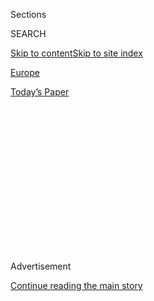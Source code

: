 <div id="app">

<div>

<div>

<div>

<div class="NYTAppHideMasthead css-1q2w90k e1suatyy0">

<div class="section css-ui9rw0 e1suatyy2">

<div class="css-eph4ug er09x8g0">

<div class="css-6n7j50">

</div>

<span class="css-1dv1kvn">Sections</span>

<div class="css-10488qs">

<span class="css-1dv1kvn">SEARCH</span>

</div>

[Skip to content](#site-content)[Skip to site
index](#site-index)

</div>

<div id="masthead-section-label" class="css-1wr3we4 eaxe0e00">

[Europe](https://www.nytimes.com/section/world/europe)

</div>

<div class="css-10698na e1huz5gh0">

</div>

</div>

<div id="masthead-bar-one" class="section hasLinks css-15hmgas e1csuq9d3">

<div class="css-uqyvli e1csuq9d0">

</div>

<div class="css-1uqjmks e1csuq9d1">

</div>

<div class="css-9e9ivx">

[](https://myaccount.nytimes.com/auth/login?response_type=cookie&client_id=vi)

</div>

<div class="css-1bvtpon e1csuq9d2">

[Today’s
Paper](https://www.nytimes.com/section/todayspaper)

</div>

</div>

</div>

</div>

<div data-aria-hidden="false">

<div id="site-content" data-role="main">

<div>

<div class="css-1aor85t" style="opacity:0.000000001;z-index:-1;visibility:hidden">

<div class="css-1hqnpie">

<div class="css-epjblv">

<span class="css-17xtcya">[Europe](/section/world/europe)</span><span class="css-x15j1o">|</span><span class="css-fwqvlz">Putin
Reclaims Crimea for Russia and Bitterly Denounces the
West</span>

</div>

<div class="css-k008qs">

<div class="css-1iwv8en">

<span class="css-18z7m18"></span>

<div>

</div>

</div>

<span class="css-1n6z4y">https://nyti.ms/1lK9kBQ</span>

<div class="css-1705lsu">

<div class="css-4xjgmj">

<div class="css-4skfbu" data-role="toolbar" data-aria-label="Social Media Share buttons, Save button, and Comments Panel with current comment count" data-testid="share-tools">

  - 
  - 
  - 
  - 
    
    <div class="css-6n7j50">
    
    </div>

  - 
  - 

</div>

</div>

</div>

</div>

</div>

</div>

<div id="NYT_TOP_BANNER_REGION" class="css-13pd83m">

</div>

<div id="top-wrapper" class="css-1sy8kpn">

<div id="top-slug" class="css-l9onyx">

Advertisement

</div>

[Continue reading the main
story](#after-top)

<div class="ad top-wrapper" style="text-align:center;height:100%;display:block;min-height:250px">

<div id="top" class="place-ad" data-position="top" data-size-key="top">

</div>

</div>

<div id="after-top">

</div>

</div>

<div id="sponsor-wrapper" class="css-1hyfx7x">

<div id="sponsor-slug" class="css-19vbshk">

Supported by

</div>

[Continue reading the main
story](#after-sponsor)

<div id="sponsor" class="ad sponsor-wrapper" style="text-align:center;height:100%;display:block">

</div>

<div id="after-sponsor">

</div>

</div>

<div class="css-1vkm6nb ehdk2mb0">

# Putin Reclaims Crimea for Russia and Bitterly Denounces the West

</div>

<div class="css-79elbk" data-testid="photoviewer-wrapper">

<div class="css-z3e15g" data-testid="photoviewer-wrapper-hidden">

</div>

<div class="css-1a48zt4 ehw59r15" data-testid="photoviewer-children">

![<span class="css-16f3y1r e13ogyst0" data-aria-hidden="true">People in
Simferopol, Crimea, watched an address by President Vladimir V. Putin of
Russia on
Tuesday.</span><span class="css-cnj6d5 e1z0qqy90" itemprop="copyrightHolder"><span class="css-1ly73wi e1tej78p0">Credit...</span><span><span>Dan
Kitwood/Getty
Images</span></span></span>](https://static01.nyt.com/images/2014/03/19/world/19ukraine2/19ukraine2-articleLarge-v3.jpg?quality=75&auto=webp&disable=upscale)

</div>

</div>

<div class="css-xt80pu e12qa4dv0">

<div class="css-18e8msd">

<div class="css-vp77d3 epjyd6m0">

<div class="css-1baulvz">

By [<span class="css-1baulvz" itemprop="name">Steven Lee
Myers</span>](http://www.nytimes.com/by/steven-lee-myers) and
[<span class="css-1baulvz last-byline" itemprop="name">Ellen
Barry</span>](https://www.nytimes.com/by/ellen-barry)

</div>

</div>

  - March 18,
    2014

  - 
    
    <div class="css-4xjgmj">
    
    <div class="css-d8bdto" data-role="toolbar" data-aria-label="Social Media Share buttons, Save button, and Comments Panel with current comment count" data-testid="share-tools">
    
      - 
      - 
      - 
      - 
        
        <div class="css-6n7j50">
        
        </div>
    
      - 
      - 
    
    </div>
    
    </div>

</div>

</div>

<div class="section meteredContent css-1r7ky0e" name="articleBody" itemprop="articleBody">

<div class="css-1fanzo5 StoryBodyCompanionColumn">

<div class="css-53u6y8">

MOSCOW — President Vladimir V. Putin reclaimed Crimea as a part of
Russia on Tuesday, reversing what he described as a historic injustice
inflicted by the Soviet Union 60 years ago and brushing aside
international condemnation that could leave Russia isolated for years to
come.

In an emotional address steeped in years of resentment and bitterness at
perceived slights from the West, Mr. Putin made it clear that Russia’s
patience for post-Cold War accommodation, much diminished of late, had
finally been exhausted. Speaking to the country’s political elite in the
Grand Kremlin Palace, he said he did not seek to divide Ukraine any
further, but he vowed to protect Russia’s interests there from what he
described as Western actions that had left Russia feeling cornered.

“Crimea has always been an integral part of Russia in the hearts and
minds of people,” Mr. Putin declared in his address, delivered in the
chandeliered St. George’s Hall before hundreds of members of Parliament,
governors and others. His remarks, which lasted 47 minutes, were
interrupted repeatedly by thunderous applause, standing ovations and at
the end chants of “Russia, Russia.” Some in the audience wiped tears
from their eyes.

A theme coursing throughout his remarks was the restoration of Russia
after a period of humiliation following the Soviet collapse, which he
has famously called “the greatest geopolitical catastrophe of the 20th
century.”

</div>

</div>

<div class="css-1fanzo5 StoryBodyCompanionColumn">

<div class="css-53u6y8">

He denounced what he called the global domination of one superpower and
its allies that emerged. “They cheated us again and again, made
decisions behind our back, presenting us with completed facts,” he said.
“That’s the way it was with the expansion of NATO in the East, with the
deployment of military infrastructure at our borders. They always told
us the same thing: ‘Well, this doesn’t involve you.’ ”

</div>

</div>

<div class="css-79elbk" data-testid="photoviewer-wrapper">

<div class="css-z3e15g" data-testid="photoviewer-wrapper-hidden">

</div>

<div class="css-1a48zt4 ehw59r15" data-testid="photoviewer-children">

![<span class="css-16f3y1r e13ogyst0" data-aria-hidden="true">Russians
gathered in Red Square under banners hailing President Vladimir V. Putin
for his moves to restore Crimea to
Russia.</span><span class="css-cnj6d5 e1z0qqy90" itemprop="copyrightHolder"><span class="css-1ly73wi e1tej78p0">Credit...</span><span>James
Hill for The New York
Times</span></span>](https://static01.nyt.com/images/2014/03/19/world/UKRAINE/UKRAINE-articleLarge.jpg?quality=75&auto=webp&disable=upscale)

</div>

</div>

<div class="css-1fanzo5 StoryBodyCompanionColumn">

<div class="css-53u6y8">

The speed of Mr. Putin’s annexation of Crimea, redrawing an
international border that has been recognized as part of an independent
Ukraine for 23 years, has been breathtaking and so far apparently
unstoppable.

While his actions, which the United States, Europe and Ukraine do not
recognize, provoked renewed denunciations and threats of tougher
sanctions and diplomatic isolation, it remained unclear how far the West
was willing to go to punish Mr. Putin. The leaders of what had been the
Group of 8 nations announced they would meet next week as the Group of
7, excluding Russia from a club Russia once desperately craved to join.

Certainly the sanctions imposed on Russia ahead of Tuesday’s steps did
nothing to dissuade Mr. Putin, as he rushed to make a claim to Crimea
that he argued conformed to international law and precedent. In his
remarks he made clear that Russia was prepared to withstand worse
punishment in the name of restoring a lost part of the country’s
historic empire, effectively daring world leaders to sever political or
economic ties and risk the consequences to their own economies.

</div>

</div>

<div class="css-1fanzo5 StoryBodyCompanionColumn">

<div class="css-53u6y8">

Mr. Putin, the country’s paramount leader for more than 14 years,
appeared to be gambling that the outrage would eventually pass, as it
did after Russia’s war with Georgia in 2008, because a newly assertive
Russia would be simply too important to ignore on the world stage. As
with any gamble, though, the annexation of Crimea carries potentially
grave risks.

Only hours after Mr. Putin declared that “not a single shot” had been
fired in the military intervention in Crimea, a group of soldiers opened
fire as they stormed a Ukrainian military mapping office near
Simferopol, killing a Ukrainian soldier and wounding another, according
to a Ukrainian officer inside the base and a statement by Ukraine’s
Defense Ministry.

The base appeared to be under the control of the attacking soldiers, who
like most of the Russians in Crimea wore no insignia, and the ministry
said that Ukrainian forces in Crimea were now authorized to use force to
defend
themselves.

</div>

</div>

<div class="css-79elbk" data-testid="photoviewer-wrapper">

<div class="css-z3e15g" data-testid="photoviewer-wrapper-hidden">

</div>

<div class="css-1a48zt4 ehw59r15" data-testid="photoviewer-children">

<div class="css-1xdhyk6 erfvjey0">

<span class="css-1ly73wi e1tej78p0">Image</span>

<div class="css-zjzyr8">

<div data-testid="lazyimage-container" style="height:257.77777777777777px">

</div>

</div>

</div>

<span class="css-16f3y1r e13ogyst0" data-aria-hidden="true">Near
Simferopol, Crimea, women watched at lunchtime as Mr. Putin addressed
legislators and other officials in Moscow on
Tuesday.</span><span class="css-cnj6d5 e1z0qqy90" itemprop="copyrightHolder"><span class="css-1ly73wi e1tej78p0">Credit...</span><span>Yuri
Kochetkov/European Pressphoto Agency</span></span>

</div>

</div>

<div class="css-1fanzo5 StoryBodyCompanionColumn">

<div class="css-53u6y8">

The episode underscored the fact that the fate of hundreds of Ukrainian
soldiers, as well military bases and ships, remains dangerously
unresolved.

In the capital, Kiev, Ukraine’s new prime minister, Arseniy P.
Yatsenyuk, declared that the conflict had moved from “a political to a
military phase” and laid the blame squarely on Russia.

Mr. Putin’s determined response to the ouster of Ukraine’s president,
Viktor F. Yanukovych, last month has left American and European leaders
scrambling to find an adequate response after initially clinging to the
hope that Mr. Putin was prepared to find a political solution — or “off
ramp” — to an escalating crisis that began with the collapse of Mr.
Yanukovych’s government on the night of Feb. 21.

</div>

</div>

<div class="css-1fanzo5 StoryBodyCompanionColumn">

<div class="css-53u6y8">

Within a week, Russian special operations troops had seized control of
strategic locations across Crimea, while the regional authorities moved
to declare independence and schedule a referendum on joining Russia that
was held on Sunday.

Even as others criticized the vote as a fraud, Mr. Putin moved quickly
on Monday to recognize its result, which he called “more than
convincing” with nearly 97 percent of voters in favor of seceding from
Ukraine. By Tuesday he signed a treaty of accession with the region’s
new leaders to make Crimea and the city of Sevastopol the 84th and 85th
regions of the Russian Federation.

The treaty requires legislative approval, but that is a mere formality
given Mr. Putin’s unchallenged political authority and the wild
popularity of his actions, which have raised his approval ratings and
unleashed a nationalistic fervor that has drowned out the few voices of
opposition or even caution about the potential costs to Russia.

</div>

</div>

![<span class="css-16f3y1r e13ogyst0">In his speech in Moscow, President
Vladimir V. Putin defended Russia’s actions in Crimea by pointing out
past Western “interventions,” including Libya and Afghanistan, at
length.</span><span class="css-cch8ym"><span class="css-1dv1kvn">Credit</span><span class="css-cnj6d5 e1z0qqy90" itemprop="copyrightHolder"><span class="css-1ly73wi e1tej78p0">Credit...</span><span>Pool
photo by Alexander
Zemlianichenko</span></span></span>](https://static01.nyt.com/images/2014/03/18/multimedia/putin-grieviences/putin-grieviences-videoSixteenByNine1050.jpg)

<div class="css-1fanzo5 StoryBodyCompanionColumn">

<div class="css-53u6y8">

Mr. Putin appeared Tuesday evening at a rally and concert on Red Square
to celebrate an event charged with emotional and historical significance
for many Russians. Among the music played was a sentimental Soviet song
called “Sevastopol Waltz.”

“After a long, hard and exhaustive journey at sea, Crimea and Sevastopol
are returning to their home harbor, to the native shores, to the home
port, to Russia\!” Mr. Putin told the crowd. When he finished speaking,
he joined a military chorus in singing the national anthem.

He recited a list of grievances — from the Soviet Union’s transfer of
Crimea to the Ukrainian republic in 1954, to NATO’s expansion to
Russia’s borders, to its war in Kosovo in 1999, when he was a
little-known aide to President Boris N. Yeltsin, to the conflict in
Libya that toppled Col. Muammar el-Qaddafi in 2011 on what he called the
false pretense of a humanitarian intervention.

</div>

</div>

<div class="css-1fanzo5 StoryBodyCompanionColumn">

<div class="css-53u6y8">

Since Russia’s stealthy takeover of Crimea began, Mr. Putin has said
very little in public about his ultimate goals. His only extensive
remarks came in [a news
conference](http://www.nytimes.com/2014/03/05/world/europe/putin-flashing-disdain-defends-action-in-crimea.html)
with a pool of Kremlin journalists in which he appeared uncomfortable,
uncertain and angry at times. In the grandeur of the Kremlin’s walls on
Tuesday, Mr. Putin sounded utterly confident and defiant.

Reaching deep into Russian and Soviet history, he cast himself as the
guardian of the Russian people, even those beyond its post-Soviet
borders, restoring a part of an empire that the collapse of the Soviet
Union had left abandoned to the cruel fates of what he described as a
procession of hapless democratic leaders in Ukraine.

“Millions of Russians went to bed in one country and woke up abroad,” he
said. “Overnight, they were minorities in the former Soviet republics,
and the Russian people became one of the biggest — if not the biggest —
divided nations in the
world.”

</div>

</div>

<div class="css-79elbk" data-testid="photoviewer-wrapper">

<div class="css-z3e15g" data-testid="photoviewer-wrapper-hidden">

</div>

<div class="css-1a48zt4 ehw59r15" data-testid="photoviewer-children">

<div class="css-1xdhyk6 erfvjey0">

<span class="css-1ly73wi e1tej78p0">Image</span>

<div class="css-zjzyr8">

<div data-testid="lazyimage-container" style="height:268.0888888888889px">

</div>

</div>

</div>

<span class="css-16f3y1r e13ogyst0" data-aria-hidden="true">Russian
forces arresting Ukrainian Army officers in Simferopol, Crimea, on
Tuesday. The United States and European nations have strongly opposed
the Russian takeover of Crimea from
Ukraine.</span><span class="css-cnj6d5 e1z0qqy90" itemprop="copyrightHolder"><span class="css-1ly73wi e1tej78p0">Credit...</span><span>Alisa
Borovikova/Agence France-Presse — Getty Images</span></span>

</div>

</div>

<div class="css-1fanzo5 StoryBodyCompanionColumn">

<div class="css-53u6y8">

He cited the 10th-century baptism of Prince Vladimir, whose conversion
to Orthodox Christianity transformed the kingdom then known as Rus into
the foundation of the empire that became Russia. He called Kiev “the
mother of Russian cities,” making clear that he considered Ukraine,
along with Belarus, to be countries where Russia’s own interests would
remain at stake regardless of the fallout from Crimea’s annexation.

He listed the cities and battlefields of Crimea — from the 19th-century
war with Britain, France and the Turks to the Nazi sieges of World War
II — as places “dear to our hearts, symbolizing Russian military glory
and outstanding valor.”

He said that the United States and Europe had crossed “a red line” on
Ukraine by throwing support to the new government that quickly emerged
after Mr. Yanukovych fled the capital following months of protests and
two violent days of clashes that left scores dead.

</div>

</div>

<div class="css-1fanzo5 StoryBodyCompanionColumn">

<div class="css-53u6y8">

Mr. Putin, as he has before, denounced the uprising as a coup carried
out by “Russophobes and neo-Nazis” and abetted by foreigners, saying it
justified Russia’s efforts to protect Crimea’s population.

“If you press a spring too hard,” he said, “it will recoil.”

He justified the annexation using the same arguments that the United
States and Europe cited to justify the independence of Kosovo from
Serbia and even quoted from the American submission to the United
Nations International Court when it reviewed the matter in 2009.

Mr. Putin did not declare a new Cold War, but he bluntly challenged the
post-Soviet order that had more or less held for nearly a
quarter-century, and made it clear that Russia was prepared to defend
itself from any further encroachment or interference in areas it
considers part of its core security, including Russia itself.

He linked the uprisings in Ukraine and the Arab world and ominously
warned that there were efforts to agitate inside Russia. He suggested
that dissenters at home would be considered traitors, a theme that has
reverberated through society with propagandistic documentaries on state
television and moves to mute or close opposition news organizations and
websites.

“Some Western politicians already threaten us not only with sanctions,
but also with the potential for domestic problems,” he said. “I would
like to know what they are implying — the actions of a certain fifth
column, of various national traitors? Or should we expect that they will
worsen the social and economic situation, and therefore provoke people’s
discontent?”

</div>

</div>

</div>

<div>

</div>

<div>

</div>

<div>

</div>

<div>

<div id="bottom-wrapper" class="css-1ede5it">

<div id="bottom-slug" class="css-l9onyx">

Advertisement

</div>

[Continue reading the main
story](#after-bottom)

<div id="bottom" class="ad bottom-wrapper" style="text-align:center;height:100%;display:block;min-height:90px">

</div>

<div id="after-bottom">

</div>

</div>

</div>

</div>

</div>

## Site Index

<div>

</div>

## Site Information Navigation

  - [© <span>2020</span> <span>The New York Times
    Company</span>](https://help.nytimes.com/hc/en-us/articles/115014792127-Copyright-notice)

<!-- end list -->

  - [NYTCo](https://www.nytco.com/)
  - [Contact
    Us](https://help.nytimes.com/hc/en-us/articles/115015385887-Contact-Us)
  - [Work with us](https://www.nytco.com/careers/)
  - [Advertise](https://nytmediakit.com/)
  - [T Brand Studio](http://www.tbrandstudio.com/)
  - [Your Ad
    Choices](https://www.nytimes.com/privacy/cookie-policy#how-do-i-manage-trackers)
  - [Privacy](https://www.nytimes.com/privacy)
  - [Terms of
    Service](https://help.nytimes.com/hc/en-us/articles/115014893428-Terms-of-service)
  - [Terms of
    Sale](https://help.nytimes.com/hc/en-us/articles/115014893968-Terms-of-sale)
  - [Site
    Map](https://spiderbites.nytimes.com)
  - [Help](https://help.nytimes.com/hc/en-us)
  - [Subscriptions](https://www.nytimes.com/subscription?campaignId=37WXW)

</div>

</div>

</div>

</div>
